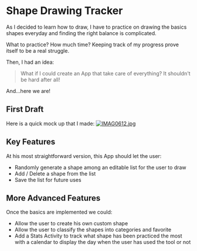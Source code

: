 # Shape Drawing Tracker

As I decided to learn how to draw, I have to practice on drawing the basics shapes everyday and finding the right balance is complicated.

What to practice? How much time? Keeping track of my progress prove itself to be a real struggle.

Then, I had an idea: 

>What if I could create an App that take care of everything? It shouldn't be hard after all!

And...here we are!

## First Draft

Here is a quick mock up that I made:
[![IMAG0612.jpg](https://i.postimg.cc/6qyKRV2c/IMAG0612.jpg)](https://postimg.cc/kR3LPbyR)

## Key Features

At his most straightforward version, this App should let the user:

 - Randomly generate a shape among an editable list for the user to draw 
 - Add / Delete a shape from the list
 - Save the list for future uses
  
## More Advanced Features
Once the basics are implemented we could: 
 - Allow the user to create his own custom shape
 - Allow the user to classify the shapes into categories and favorite
 - Add a Stats Activity to track what shape has been practiced the most with a calendar to display the day when the user has used the tool or not
